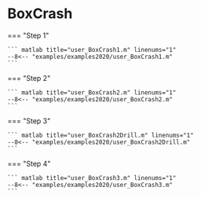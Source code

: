 # BoxCrash

=== "Step 1"

    ``` matlab title="user_BoxCrash1.m" linenums="1"
    --8<-- "examples/examples2020/user_BoxCrash1.m"
    ```

=== "Step 2"

    ``` matlab title="user_BoxCrash2.m" linenums="1"
    --8<-- "examples/examples2020/user_BoxCrash2.m"
    ```

=== "Step 3"

    ``` matlab title="user_BoxCrash2Drill.m" linenums="1"
    --8<-- "examples/examples2020/user_BoxCrash2Drill.m"
    ```

=== "Step 4"

    ``` matlab title="user_BoxCrash3.m" linenums="1"
    --8<-- "examples/examples2020/user_BoxCrash3.m"
    ```

